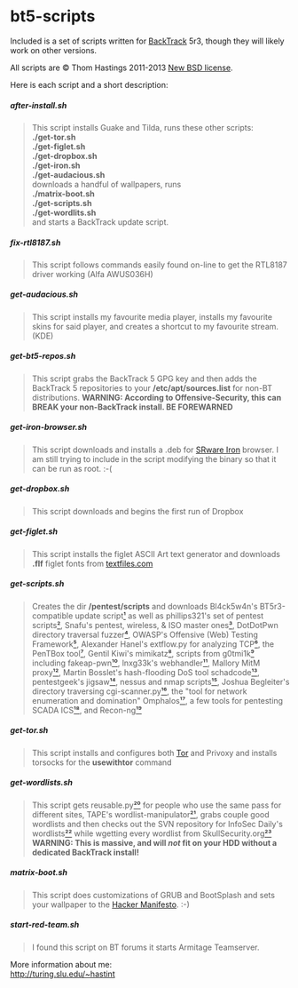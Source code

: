 bt5-scripts
===========

Included is a set of scripts written for
[BackTrack](http://backtrack-linux.org) 5r3,
though they will likely work on other versions.

All scripts are &copy; Thom Hastings 2011-2013
[New BSD license](http://opensource.org/licenses/BSD-3-Clause).

Here is each script and a short description:

##### after-install.sh
>    This script installs Guake and Tilda,
>    runs these other scripts:  
>    **./get-tor.sh**  
>    **./get-figlet.sh**  
>    **./get-dropbox.sh**  
>    **./get-iron.sh**  
>    **./get-audacious.sh**  
>    downloads a handful of wallpapers, runs  
>    **./matrix-boot.sh**  
>    **./get-scripts.sh**  
>    **./get-wordlits.sh**  
>    and starts a BackTrack update script.

##### fix-rtl8187.sh
>    This script follows commands easily found on-line
>    to get the RTL8187 driver working (Alfa AWUS036H)

##### get-audacious.sh
>    This script installs my favourite media player,
>    installs my favourite skins for said player, and
>    creates a shortcut to my favourite stream. (KDE)

##### get-bt5-repos.sh
>    This script grabs the BackTrack 5 GPG key and
>    then adds the BackTrack 5 repositories to your
>    **/etc/apt/sources.list** for non-BT distributions.
>    **WARNING: According to Offensive-Security, this can
>    BREAK your non-BackTrack install. BE FOREWARNED**

##### get-iron-browser.sh
>    This script downloads and installs a .deb for
>    [SRware Iron](http://www.srware.net/en/software_srware_iron.php)
>    browser. I am still trying to include in the script modifying
>    the binary so that it can be run as root. :-(

##### get-dropbox.sh
>    This script downloads and begins the first run
>    of Dropbox

##### get-figlet.sh
>    This script installs the figlet ASCII Art text
>    generator and downloads **.flf** figlet fonts from
>    [textfiles.com](http://textfiles.com/art)

##### get-scripts.sh
>    Creates the dir **/pentest/scripts** and downloads
>    Bl4ck5w4n's BT5r3-compatible update script[¹][1] as
>    well as phillips321's set of pentest scripts[²][2],
>    Snafu's pentest, wireless, & ISO master ones[³][3],
>    DotDotPwn directory traversal fuzzer[⁴][4],
>    OWASP's Offensive (Web) Testing Framework[⁵][5],
>    Alexander Hanel's extflow.py for analyzing TCP[⁶][6],
>    the PenTBox tool[⁷][7], Gentil Kiwi's mimikatz[⁸][8],
>    scripts from g0tmi1k[⁹][9] including fakeap-pwn[¹⁰][10],
>    lnxg33k's webhandler[¹¹][11], Mallory MitM proxy[¹²][12],
>    Martin Bosslet's hash-flooding DoS tool schadcode[¹³][13],
>    pentestgeek's jigsaw[¹⁴][14], nessus and nmap scripts[¹⁵][15],
>    Joshua Begleiter's directory traversing cgi-scanner.py[¹⁶][16],
>    the "tool for network enumeration and domination" Omphalos[¹⁷][17],
>    a few tools for pentesting SCADA ICS[¹⁸][18], and Recon-ng[¹⁹][19]

##### get-tor.sh
>    This script installs and configures both [Tor](http://torproject.org)
>    and Privoxy and installs torsocks for the **usewithtor** command

##### get-wordlists.sh
>    This script gets reusable.py[²⁰][20] for people who use the same
>    pass for different sites, TAPE's wordlist-manipulator[²¹][21],
>    grabs couple good wordlists and then checks out the
>    SVN repository for InfoSec Daily's wordlists[²²][22]
>    while wgetting every wordlist from SkullSecurity.org[²³][23]
>    **WARNING: This is massive, and will _not_ fit on your HDD
>    without a dedicated BackTrack install!**

##### matrix-boot.sh
>    This script does customizations of GRUB and BootSplash
>    and sets your wallpaper to the [Hacker Manifesto](http://www.mithral.com/~beberg/manifesto.html). :-)

##### start-red-team.sh
>    I found this script on BT forums it starts Armitage Teamserver.

[1]: http://bl4ck5w4n.tk/?p=44 "Bl4ck5w4n's BT5 update script"
[2]: http://phillips321.googlecode.com "phillips321's pentest scripts"
[3]: http://configitnow.com/snippets "Snafu's scripts"
[4]: http://dotdotpwn.blogspot.com "DotDotPwn Directory Traversal Fuzzer"
[5]: https://www.owasp.org/index.php/OWASP_OWTF "OWASP OWTF"
[6]: http://hooked-on-mnemonics.blogspot.jp/2012/04/extflowpy-hack-for-carving-files-from.html "extflow.py blog post"
[7]: http://www.pentbox.net "PenTBox"
[8]: http://blog.gentilkiwi.com/mimikatz "Gentil Kiwi's Mimikatz"
[9]: http://code.google.com/p/g0tmi1k "g0tmi1k's scripts"
[10]: http://code.google.com/p/fakeap-pwn "g0tmi1k's fakeap-pwn"
[11]: https://github.com/lnxg33k/webhandler "lnxg33k's webhandler"
[12]: http://intrepidusgroup.com/insight/mallory/ "Mallory Man-in-the-Middle Proxy"
[13]: http://emboss.github.com/blog/2012/12/14/breaking-murmur-hash-flooding-dos-reloaded/ "schadcode"
[14]: https://github.com/pentestgeek/jigsaw "pentestgeek jigsaw"
[15]: https://github.com/pentestgeek/scripts "pentestgeek nessus and nmap scripts"
[16]: http://josh.myhugesite.com/blog/18#blog "cgi-scanner.py blog post"
[17]: http://dank.qemfd.net/dankwiki/index.php/Omphalos "Omphalos"
[18]: http://blog.ptsecurity.com/2013/01/ics-security-analysis-new-pentest-tools.html "SCADA tools"
[19]: https://bitbucket.org/LaNMaSteR53/recon-ng "Recon-ng"
[20]: https://dazzlepod.com/reusable/ "reusable.py"
[21]: http://adaywithtape.blogspot.com/2012/10/manipulating-wordlists-with-wlm.html "TAPE's wordlist-manipulator"
[22]: http://www.isdpodcast.com/resources/62k-common-passwords "InfoSec Daily Podcast's wordlists"
[23]: http://www.skullsecurity.org/wiki/index.php/Passwords "SkullSecurity.org Passwords Wiki"

More information about me:  
http://turing.slu.edu/~hastint
